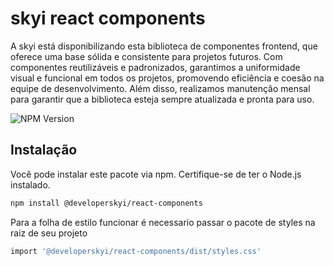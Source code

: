 # skyi react components

A skyi está disponibilizando esta biblioteca de componentes frontend, que oferece uma base sólida e consistente para projetos futuros. Com componentes reutilizáveis e padronizados, garantimos a uniformidade visual e funcional em todos os projetos, promovendo eficiência e coesão na equipe de desenvolvimento. Além disso, realizamos manutenção mensal para garantir que a biblioteca esteja sempre atualizada e pronta para uso.

![NPM Version](https://img.shields.io/npm/v/%40developerskyi%2Freact-components?style=for-the-badge)


## Instalação

Você pode instalar este pacote via npm. Certifique-se de ter o Node.js instalado.

```bash
npm install @developerskyi/react-components
```
Para a folha de estilo funcionar é necessario passar o pacote de styles na raiz de seu projeto

```bash
import '@developerskyi/react-components/dist/styles.css'
```
